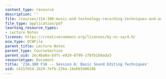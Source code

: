 ```yaml
---
content_type: resource
description: ''
file: /courses/21m-380-music-and-technology-recording-techniques-and-audio-production-fall-2016/c415fb541b297efb23ba14eb65d06106_MIT21M_380F16_ses06_note.pdf
file_type: application/pdf
learning_resource_types:
- Lecture Notes
license: https://creativecommons.org/licenses/by-nc-sa/4.0/
ocw_type: OCWFile
parent_title: Lecture Notes
parent_type: CourseSection
parent_uid: 2ec4ba6a-bdfc-e929-0799-1f8fb1b9ada3
resourcetype: Document
title: '21m.380 F16 -- Session 6: Basic Sound Editing Techniques'
uid: c415fb54-1b29-7efb-23ba-14eb65d06106
---
```

